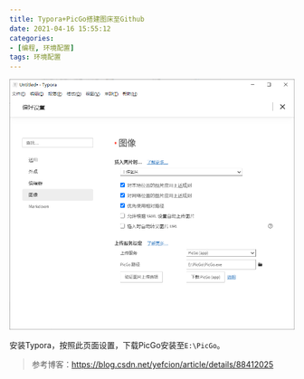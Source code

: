 ```yaml
---
title: Typora+PicGo搭建图床至Github
date: 2021-04-16 15:55:12
categories:
- [编程, 环境配置]
tags: 环境配置
---
```


![Typora偏好设置](https://raw.githubusercontent.com/safeanimal/PicGo/main/img/image-20210416155616883.png)

安装Typora，按照此页面设置，下载PicGo安装至`E:\PicGo`。

> 参考博客：https://blog.csdn.net/yefcion/article/details/88412025

